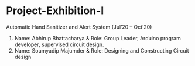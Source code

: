# Project-Exhibition-I
Automatic Hand Sanitizer and Alert System (Jul’20 – Oct’20)

1.  Name: Abhirup Bhattacharya & Role: Group Leader, Arduino program developer, supervised circuit design.
2.  Name: Soumyadip Majumder  &  Role: Designing and Constructing Circuit design 
